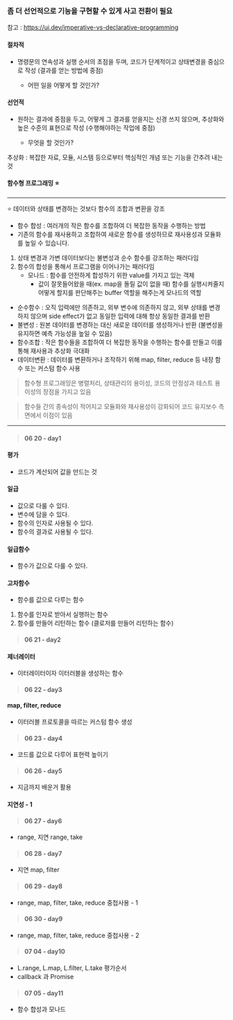 ### 좀 더 선언적으로 기능을 구현할 수 있게 사고 전환이 필요

참고 : https://ui.dev/imperative-vs-declarative-programming

#### 절차적

- 명령문의 연속성과 실행 순서의 초점을 두며, 코드가 단계적이고 상태변경을 중심으로 작성 (결과를 얻는 방법에 중점)

  - 어떤 일을 어떻게 할 것인가?

#### 선언적

- 원하는 결과에 중점을 두고, 어떻게 그 결과를 얻을지는 신경 쓰지 않으며, 추상화와 높은 수준의 표현으로 작성 (수행해야하는 작업에 중점)

  - 무엇을 할 것인가?

추상화 : 복잡한 자료, 모듈, 시스템 등으로부터 핵심적인 개념 또는 기능을 간추려 내는 것

#### 함수형 프로그래밍 ⭐️

---

⭐️ 데이터와 상태를 변경하는 것보다 함수의 조합과 변환을 강조

- 함수 합성 : 여러개의 작은 함수를 조합하여 더 복잡한 동작을 수행하는 방법
- 기존의 함수를 재사용하고 조합하여 새로운 함수를 생성하므로 재사용성과 모듈화를 높일 수 있습니다.

1. 상태 변경과 가변 데이터보다는 불변성과 순수 함수를 강조하는 패러다임
2. 함수의 합성을 통해서 프로그램을 이어나가는 패러다임
   - 모나드 : 함수를 안전하게 합성하기 위한 value를 가지고 있는 객체
     - 값이 잘못들어왔을 때(ex. map을 돌릴 값이 없을 때) 함수를 실행시켜줄지 어떻게 할지를 판단해주는 buffer 역할을 해주는게 모나드의 역할

- 순수함수 : 오직 입력에만 의존하고, 외부 변수에 의존하지 않고, 외부 상태를 변경하지 않으며 side effect가 없고 동일한 입력에 대해 항상 동일한 결과를 반환
- 불변성 : 원본 데이터를 변경하는 대신 새로운 데이터를 생성하거나 반환 (불변성을 유지하면 예측 가능성을 높일 수 있음)
- 함수조합 : 작은 함수들을 조합하여 더 복잡한 동작을 수행하는 함수를 만들고 이를 통해 재사용과 추상화 극대화
- 데이터변환 : 데이터를 변환하거나 조작하기 위해 map, filter, reduce 등 내장 함수 또는 커스텀 함수 사용

> 함수형 프로그래밍은 병렬처리, 상태관리의 용이성, 코드의 안정성과 테스트 용이성의 장점을 가지고 있음

> 함수들 간의 종속성이 적어지고 모듈화와 재사용성이 강화되어 코드 유지보수 측면에서 이점이 있음

---

> #### 06 20 - day1

#### 평가

- 코드가 계산되어 값을 만드는 것

#### 일급

- 값으로 다룰 수 있다.
- 변수에 담을 수 있다.
- 함수의 인자로 사용될 수 있다.
- 함수의 결과로 사용될 수 있다.

#### 일급함수

- 함수가 값으로 다룰 수 있다.

#### 고차함수

- 함수를 값으로 다루는 함수

1. 함수를 인자로 받아서 실행하는 함수
2. 함수를 만들어 리턴하는 함수 (클로저를 만들어 리턴하는 함수)

> #### 06 21 - day2

#### 제너레이터

- 이터레이터이자 이터러블을 생성하는 함수

> #### 06 22 - day3

#### map, filter, reduce

- 이터러블 프로토콜을 따르는 커스텀 함수 생성

> #### 06 23 - day4

- 코드를 값으로 다루어 표현력 높이기

> #### 06 26 - day5

- 지금까지 배운거 활용

#### 지연성 - 1

> #### 06 27 - day6

- range, 지연 range, take

> #### 06 28 - day7

- 지연 map, filter

> #### 06 29 - day8

- range, map, filter, take, reduce 중첩사용 - 1

> #### 06 30 - day9

- range, map, filter, take, reduce 중첩사용 - 2

> #### 07 04 - day10

- L.range, L.map, L.filter, L.take 평가순서
- callback 과 Promise

> #### 07 05 - day11

- 함수 합성과 모나드
